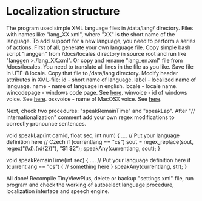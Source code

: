 # Localization structure

The program used simple XML language files in /data/lang/ directory. Files with names like "lang_XX.xml", where "XX" is the short name of the language. To add support for a new language, you need to perform a series of actions. First of all, generate your own language file. Copy simple bash script "langgen" from /docs/locales directory in source root and run like "langgen >./lang_XX.xml". Or copy and rename "lang_en.xml" file from /docs/locales. You need to translate all lines in the file as you like. Save file in UTF-8 locale. Copy that file to /data/lang directory.
Modify header attributes in XML-file:
id - short name of language.
label - localized name of language.
name - name of language in english.
locale - locale name.
wincodepage - windows code page. See [here](https://en.wikipedia.org/wiki/Windows_code_page).
winvoice - id of windows voice. See [here](https://support.microsoft.com/en-ca/help/324097/list-of-language-packs-and-their-codes-for-windows-2000-domain-control).
osxvoice - name of MacOSX voice. See [here](https://gist.github.com/mculp/4b95752e25c456d425c6).

Next, check two procedures: "speakRemainTime" and "speakLap". After "// internationalization" comment add your own regex modifications to correctly pronounce sentences.

void speakLap(int camid, float sec, int num) {
....
// Put your language definition here
// Czech
    if (currentlang == "cs") sout = regex_replace(sout, regex("(\\d).(\\d{2})"), "$1 $2");
    speakAny(currentlang, sout);
}


void speakRemainTime(int sec) {
....
	// Put your language definition here
	if (currentlang == "cs") {
		// something here
	}
	speakAny(currentlang, str);
}

All done! Recompile TinyViewPlus, delete or backup "settings.xml" file, run program and check the working of autoselect language procedure, localization interface and speech engine.
